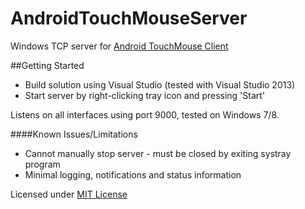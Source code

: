 AndroidTouchMouseServer
=======================

Windows TCP server for [Android TouchMouse Client](https://github.com/marcusfeeney/AndroidTouchMouse)

##Getting Started
  * Build solution using Visual Studio (tested with Visual Studio 2013)
  * Start server by right-clicking tray icon and pressing 'Start'
  
Listens on all interfaces using port 9000, tested on Windows 7/8.


####Known Issues/Limitations
  * Cannot manually stop server - must be closed by exiting systray program
  * Minimal logging, notifications and status information


Licensed under [MIT License](http://opensource.org/licenses/MIT)
